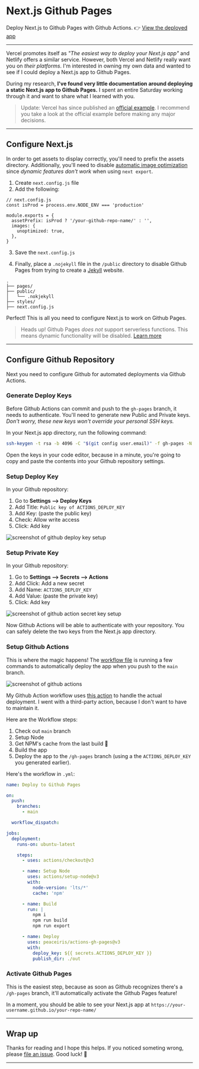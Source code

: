 # Next.js Github Pages

Deploy Next.js to Github Pages with Github Actions. 👉 [View the deployed app](https://gregrickaby.github.io/nextjs-github-pages/)

---

Vercel promotes itself as _"The easiest way to deploy your Next.js app"_ and Netlify offers a similar service. However, both Vercel and Netlify really want you on _their platforms_. I'm interested in owning my own data and wanted to see if I could deploy a Next.js app to Github Pages.

During my research, **I've found very little documentation around deploying a static Next.js app to Github Pages.** I spent an entire Saturday working through it and want to share what I learned with you.

> Update: Vercel has since published an [official example](https://github.com/vercel/next.js/tree/canary/examples/github-pages). I recommend you take a look at the official example before making any major decisions.

---

## Configure Next.js

In order to get assets to display correctly, you'll need to prefix the assets directory. Additionally, you'll need to disable [automatic image optimization](https://nextjs.org/blog/next-12-3#disable-image-optimization-stable) since _dynamic features don't work_ when using `next export`.

1. Create `next.config.js` file
2. Add the following:

```js[class="line-numbers"]
// next.config.js
const isProd = process.env.NODE_ENV === 'production'

module.exports = {
  assetPrefix: isProd ? '/your-github-repo-name/' : '',
  images: {
    unoptimized: true,
  },
}
```

3. Save the `next.config.js`

4. Finally, place a `.nojekyll` file in the `/public` directory to disable Github Pages from trying to create a [Jekyll](https://github.blog/2009-12-29-bypassing-jekyll-on-github-pages/) website.

```treeview
.
├── pages/
├── public/
│   └── .nokjekyll
├── styles/
├── next.config.js
```

Perfect! This is all you need to configure Next.js to work on Github Pages.

> Heads up! Github Pages _does not_ support serverless functions. This means dynamic functionality will be disabled. [Learn more](https://nextjs.org/docs/advanced-features/static-html-export#unsupported-features)

---

## Configure Github Repository

Next you need to configure Github for automated deployments via Github Actions.

### Generate Deploy Keys

Before Github Actions can commit and push to the `gh-pages` branch, it needs to authenticate. You'll need to generate new Public and Private keys. _Don't worry, these new keys won't override your personal SSH keys._

In your Next.js app directory, run the following command:

```bash
ssh-keygen -t rsa -b 4096 -C "$(git config user.email)" -f gh-pages -N ""
```

Open the keys in your code editor, because in a minute, you're going to copy and paste the contents into your Github repository settings.

### Setup Deploy Key

In your Github repository:

1. Go to **Settings --> Deploy Keys**
2. Add Title: `Public key of ACTIONS_DEPLOY_KEY`
3. Add Key: (paste the public key)
4. Check: Allow write access
5. Click: Add key

![screenshot of github deploy key setup](https://user-images.githubusercontent.com/200280/203811622-861c6c94-3f3a-4048-8e78-3cc50589c0bc.png)

### Setup Private Key

In your Github repository:

1. Go to **Settings --> Secrets --> Actions**
2. Add Click: Add a new secret
3. Add Name: `ACTIONS_DEPLOY_KEY`
4. Add Value: (paste the private key)
5. Click: Add key

![screenshot of github action secret key setup](https://user-images.githubusercontent.com/200280/203811897-6b8dcace-ba95-4b7b-86a7-84fbd951a98c.png)

Now Github Actions will be able to authenticate with your repository. You can safely delete the two keys from the Next.js app directory.

### Setup Github Actions

This is where the magic happens! The [workflow file](https://github.com/gregrickaby/nextjs-github-pages/blob/main/.github/workflows/deploy.yml) is running a few commands to automatically deploy the app when you push to the `main` branch.

![screenshot of github actions](https://user-images.githubusercontent.com/200280/203812362-f733579f-bd09-4a4e-997d-fba74e02e839.png)

My Github Action workflow uses [this action](https://github.com/peaceiris/actions-gh-pages) to handle the actual deployment. I went with a third-party action, because I don't want to have to maintain it.

Here are the Workflow steps:

1. Check out `main` branch
2. Setup Node
3. Get NPM's cache from the last build 🚀
4. Build the app
5. Deploy the app to the `/gh-pages` branch (using a the `ACTIONS_DEPLOY_KEY` you generated earlier).

Here's the workflow in `.yml`:

```yml
name: Deploy to Github Pages

on:
  push:
    branches:
      - main

  workflow_dispatch:

jobs:
  deployment:
    runs-on: ubuntu-latest

    steps:
      - uses: actions/checkout@v3

      - name: Setup Node
        uses: actions/setup-node@v3
        with:
          node-version: 'lts/*'
          cache: 'npm'

      - name: Build
        run: |
          npm i
          npm run build
          npm run export

      - name: Deploy
        uses: peaceiris/actions-gh-pages@v3
        with:
          deploy_key: ${{ secrets.ACTIONS_DEPLOY_KEY }}
          publish_dir: ./out
```

### Activate Github Pages

This is the easiest step, because as soon as Github recognizes there's a `/gh-pages` branch, it'll automatically activate the Github Pages feature!

In a moment, you should be able to see your Next.js app at `https://your-username.github.io/your-repo-name/`

---

## Wrap up

Thanks for reading and I hope this helps. If you noticed someting wrong, please [file an issue](https://github.com/gregrickaby/nextjs-github-pages/issues). Good luck! 🍻

---